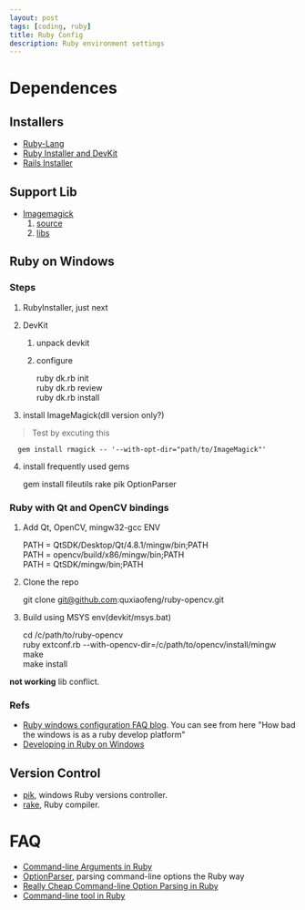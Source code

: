 ```yaml
---
layout: post
tags: [coding, ruby]
title: Ruby Config
description: Ruby environment settings
---
```


# Dependences

## Installers

+ [Ruby-Lang](http://www.ruby-lang.org/en/downloads/)
+ [Ruby Installer and DevKit](http://rubyinstaller.org/downloads/)
+ [Rails Installer](http://railsinstaller.org/)

## Support Lib

+ [Imagemagick](http://www.imagemagick.org/)    
  1. [source](http://www.imagemagick.org/script/download.php)    
  2. [libs](http://www.imagemagick.org/script/binary-releases.php#windows)    

## Ruby on Windows

### Steps

1. RubyInstaller, just next
2. DevKit
   1. unpack devkit    
   2. configure    
      
      ruby dk.rb init    
      ruby dk.rb review    
      ruby dk.rb install    

3. install ImageMagick(dll version only?)

> Test by excuting this

      gem install rmagick -- '--with-opt-dir="path/to/ImageMagick"'

4. install frequently used gems

      gem install fileutils rake pik OptionParser

### Ruby with Qt and OpenCV bindings

1. Add Qt, OpenCV, mingw32-gcc ENV
    
      PATH = QtSDK/Desktop/Qt/4.8.1/mingw/bin;PATH    
      PATH = opencv/build/x86/mingw/bin;PATH    
      PATH = QtSDK/mingw/bin;PATH    

2. Clone the repo

      git clone git@github.com:quxiaofeng/ruby-opencv.git

3. Build using MSYS env(devkit/msys.bat)

      cd /c/path/to/ruby-opencv      
      ruby extconf.rb --with-opencv-dir=/c/path/to/opencv/install/mingw      
      make      
      make install      

**not working** lib conflict.

### Refs

+ [Ruby windows configuration FAQ blog](http://rubyonwindows.blogspot.hk/). You can see from here "How bad the windows is as a ruby develop platform"
+ [Developing in Ruby on Windows](http://stackoverflow.com/questions/1013270/developing-in-ruby-on-windows)

## Version Control

+ [pik](https://github.com/vertiginous/pik), windows Ruby versions controller.
+ [rake](https://github.com/luislavena/rake-compiler/), Ruby compiler.

# FAQ

+ [Command-line Arguments in Ruby](http://ruby.about.com/od/rubyfeatures/a/argv.htm)
+ [OptionParser](http://ruby.about.com/od/advancedruby/a/optionparser.htm), parsing command-line options the Ruby way
+ [Really Cheap Command-line Option Parsing in Ruby](http://stackoverflow.com/questions/897630/really-cheap-command-line-option-parsing-in-ruby)
+ [Command-line tool in Ruby](http://rubylearning.com/blog/2011/01/03/how-do-i-make-a-command-line-tool-in-ruby/)


